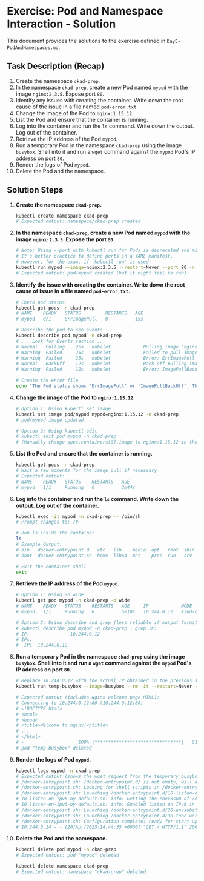 
# Exercise: Pod and Namespace Interaction - Solution

This document provides the solutions to the exercise defined in `Day5-PodAndNamespaces.md`.

## Task Description (Recap)

1.  Create the namespace `ckad-prep`.
2.  In the namespace `ckad-prep`, create a new Pod named `mypod` with the image `nginx:2.3.5`. Expose port `80`.
3.  Identify any issues with creating the container. Write down the root cause of the issue in a file named `pod-error.txt`.
4.  Change the image of the Pod to `nginx:1.15.12`.
5.  List the Pod and ensure that the container is running.
6.  Log into the container and run the `ls` command. Write down the output. Log out of the container.
7.  Retrieve the IP address of the Pod `mypod`.
8.  Run a temporary Pod in the namespace `ckad-prep` using the image `busybox`. Shell into it and run a `wget` command against the `mypod` Pod's IP address on port `80`.
9.  Render the logs of Pod `mypod`.
10. Delete the Pod and the namespace.

## Solution Steps

1.  **Create the namespace `ckad-prep`.**
    ```bash
    kubectl create namespace ckad-prep
    # Expected output: namespace/ckad-prep created
    ```
2.  **In the namespace `ckad-prep`, create a new Pod named `mypod` with the image `nginx:2.3.5`. Expose the port `80`.**
    ```bash
    # Note: Using --port with kubectl run for Pods is deprecated and might not work in newer versions.
    # It's better practice to define ports in a YAML manifest.
    # However, for the exam, if 'kubectl run' is used:
    kubectl run mypod --image=nginx:2.3.5 --restart=Never --port 80 -n ckad-prep # Port exposure might need YAML
    # Expected output: pod/mypod created (but it might fail to run)
    ```
3.  **Identify the issue with creating the container. Write down the root cause of issue in a file named `pod-error.txt`.**
    ```bash
    # Check pod status
    kubectl get pods -n ckad-prep
    # NAME    READY   STATUS         RESTARTS   AGE
    # mypod   0/1     ErrImagePull   0          15s

    # Describe the pod to see events
    kubectl describe pod mypod -n ckad-prep
    # ... Look for Events section ...
    # Normal   Pulling    25s   kubelet            Pulling image "nginx:2.3.5"
    # Warning  Failed     25s   kubelet            Failed to pull image "nginx:2.3.5": rpc error: code = Unknown desc = Error response from daemon: manifest for nginx:2.3.5 not found: manifest unknown: manifest unknown
    # Warning  Failed     25s   kubelet            Error: ErrImagePull
    # Normal   BackOff    12s   kubelet            Back-off pulling image "nginx:2.3.5"
    # Warning  Failed     12s   kubelet            Error: ImagePullBackOff

    # Create the error file
    echo "The Pod status shows 'ErrImagePull' or 'ImagePullBackOff'. The 'kubectl describe' events indicate that the image tag 'nginx:2.3.5' was not found in the registry." > pod-error.txt
    ```
4.  **Change the image of the Pod to `nginx:1.15.12`.**
    ```bash
    # Option 1: Using kubectl set image
    kubectl set image pod/mypod mypod=nginx:1.15.12 -n ckad-prep
    # pod/mypod image updated

    # Option 2: Using kubectl edit
    # kubectl edit pod mypod -n ckad-prep
    # (Manually change spec.containers[0].image to nginx:1.15.12 in the editor)
    ```

5.  **List the Pod and ensure that the container is running.**
    ```bash
    kubectl get pods -n ckad-prep
    # Wait a few moments for the image pull if necessary
    # Expected output:
    # NAME    READY   STATUS    RESTARTS   AGE
    # mypod   1/1     Running   0          3m44s
    ```
6.  **Log into the container and run the `ls` command. Write down the output. Log out of the container.**
    ```bash
    kubectl exec -it mypod -n ckad-prep -- /bin/sh
    # Prompt changes to: /#

    # Run ls inside the container
    ls
    # Example Output:
    # bin   docker-entrypoint.d   etc   lib    media  opt   root  sbin  sys  usr
    # boot  docker-entrypoint.sh  home  lib64  mnt    proc  run   srv   tmp  var

    # Exit the container shell
    exit
    ```

7.  **Retrieve the IP address of the Pod `mypod`.**
    ```bash
    # Option 1: Using -o wide
    kubectl get pod mypod -n ckad-prep -o wide
    # NAME    READY   STATUS    RESTARTS   AGE     IP            NODE                 NOMINATED NODE   READINESS GATES
    # mypod   1/1     Running   0          5m10s   10.244.0.12   kind-control-plane   <none>           <none>

    # Option 2: Using describe and grep (less reliable if output format changes)
    # kubectl describe pod mypod -n ckad-prep | grep IP:
    # IP:               10.244.0.12
    # IPs:
    #  IP:  10.244.0.12
    ```
8.  **Run a temporary Pod in the namespace `ckad-prep` using the image `busybox`. Shell into it and run a `wget` command against the `mypod` Pod's IP address on port `80`.**
    ```bash
    # Replace 10.244.0.12 with the actual IP obtained in the previous step
    kubectl run temp-busybox --image=busybox --rm -it --restart=Never -n ckad-prep -- wget -O- 10.244.0.12:80

    # Expected output (includes Nginx welcome page HTML):
    # Connecting to 10.244.0.12:80 (10.244.0.12:80)
    # <!DOCTYPE html>
    # <html>
    # <head>
    # <title>Welcome to nginx!</title>
    # ...
    # </html>
    # -                    100% |********************************|   612  0:00:00 ETA
    # pod "temp-busybox" deleted
    ```

9.  **Render the logs of Pod `mypod`.**
    ```bash
    kubectl logs mypod -n ckad-prep
    # Expected output (shows the wget request from the temporary busybox pod):
    # /docker-entrypoint.sh: /docker-entrypoint.d/ is not empty, will attempt to perform configuration
    # /docker-entrypoint.sh: Looking for shell scripts in /docker-entrypoint.d/
    # /docker-entrypoint.sh: Launching /docker-entrypoint.d/10-listen-on-ipv6-by-default.sh
    # 10-listen-on-ipv6-by-default.sh: info: Getting the checksum of /etc/nginx/conf.d/default.conf
    # 10-listen-on-ipv6-by-default.sh: info: Enabled listen on IPv6 in /etc/nginx/conf.d/default.conf
    # /docker-entrypoint.sh: Launching /docker-entrypoint.d/20-envsubst-on-templates.sh
    # /docker-entrypoint.sh: Launching /docker-entrypoint.d/30-tune-worker-processes.sh
    # /docker-entrypoint.sh: Configuration complete; ready for start up
    # 10.244.0.14 - - [20/Apr/2025:14:44:35 +0000] "GET / HTTP/1.1" 200 612 "-" "Wget" "-"
    ```
10. **Delete the Pod and the namespace.**
    ```bash
    kubectl delete pod mypod -n ckad-prep
    # Expected output: pod "mypod" deleted

    kubectl delete namespace ckad-prep
    # Expected output: namespace "ckad-prep" deleted
    ```
